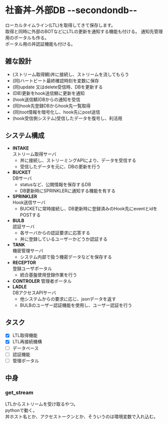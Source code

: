 # 社畜丼-外部DB --secondondb--
ローカルタイムライン(LTL)を取得してきて保存します。  
取得と同時に外部のBOTなどにLTLの更新を通知する機能も付ける。 
通知先管理用のポータルも作る。  
ポータル用の丼認証機能も付ける。  

## 雑な設計
 - (ストリーム取得鯖)丼に接続し、ストリームを流してもらう  
 - (同)ハートビート最終確認時刻を変数に保存  
 - (同)update 又はdelete受信時、DBを更新する  
 - (DB)更新をhook送信鯖に更新を通知  
 - (hook送信鯖)DBからの通知を受信  
 - (同)hook先登録DBからhook先一覧取得  
 - (同)toot情報を暗号化し、hook先にpost送信  
 - (hook受信側システム)受信したデータを復号し、利活用  

## システム構成
 - **INTAKE**  
    ストリーム取得サーバ  
    + 丼に接続し、ストリーミングAPIにより、データを受信する  
    + 受信したデータを元に、DBの更新を行う  
 - **BUCKET**  
    DBサーバ  
    + statusなど、公開情報を保存するDB
    + DB更新時にSPRINKLERに通知する機能を有する  
 - **SPRINKLER**  
    Hook送信サーバ  
    + BUCKETに常時接続し、DB更新時に登録済みのHook先にeventとidをPOSTする
 - **BULB**  
   認証サーバ  
   + 各サーバからの認証要求に応答する  
   + 丼に登録しているユーザーかどうか認証する
 - **TANK**  
   機密管理サーバ  
   + システム内部で扱う機密データなどを保存する  
 - **RECEPTOR**  
   登録ユーザポータル  
   + 統合基盤使用登録作業を行う
 - **CONTROLER**
   管理者ポータル  
 - **LADLE**  
   DBアクセスAPIサーバ  
   + 他システムからの要求に応じ、jsonデータを返す
   + BULBのユーザー認証機能を使用し、ユーザー認証を行う

## タスク

- [x] LTL取得機能
- [x] LTL再接続機構
- [ ] データベース
- [ ] 認証機能
- [ ] 管理ポータル

## 中身
### get_stream
LTLからストリームを受け取るやつ。  
pythonで動く。  
丼ホスト名とか、アクセストークンとか、そういうのは環境変数で入れ込む。  
